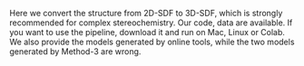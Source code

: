 Here we convert the structure from 2D-SDF to 3D-SDF, which is strongly recommended for complex stereochemistry.
Our code, data are available. If you want to use the pipeline, download it and run on Mac, Linux or Colab.
We also provide the models generated by online tools, while the two models generated by Method-3 are wrong.
